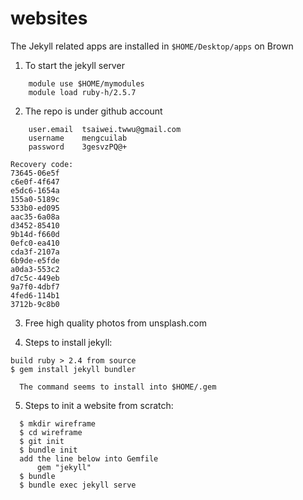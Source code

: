 # websites

The Jekyll related apps are installed in `$HOME/Desktop/apps` on Brown


1. To start the jekyll server 

```
    module use $HOME/mymodules
    module load ruby-h/2.5.7
```

2. The repo is under github account

```
    user.email  tsaiwei.twwu@gmail.com
    username    mengcuilab
    password    3gesvzPQ@+
```

```
Recovery code:
73645-06e5f 
c6e0f-4f647 
e5dc6-1654a 
155a0-5189c 
533b0-ed095 
aac35-6a08a 
d3452-85410 
9b14d-f660d 
0efc0-ea410 
cda3f-2107a 
6b9de-e5fde 
a0da3-553c2 
d7c5c-449eb 
9a7f0-4dbf7 
4fed6-114b1 
3712b-9c8b0
```

3. Free high quality photos from unsplash.com


4. Steps to install jekyll:

```
build ruby > 2.4 from source
$ gem install jekyll bundler

  The command seems to install into $HOME/.gem

```

5. Steps to init a website from scratch:

```
  $ mkdir wireframe
  $ cd wireframe
  $ git init 
  $ bundle init
  add the line below into Gemfile
	  gem "jekyll" 
  $ bundle
  $ bundle exec jekyll serve

```

   
